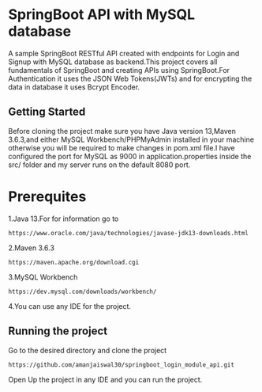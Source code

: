 # SpringBoot API with MySQL database
A sample SpringBoot RESTful API created with endpoints for Login and Signup with MySQL database as backend.This project covers all fundamentals of SpringBoot and creating APIs using SpringBoot.For Authentication it uses the JSON Web Tokens(JWTs) and for encrypting the data in database it uses Bcrypt Encoder.
## Getting Started
Before cloning the project make sure you have Java version 13,Maven 3.6.3,and either MySQL Workbench/PHPMyAdmin installed in your machine otherwise you will be required to make changes in pom.xml file.I have configured the port for MySQL as 9000 in application.properties inside the src/ folder and my server runs on the default 8080 port.
# Prerequites
1.Java 13.For for information go to
```
https://www.oracle.com/java/technologies/javase-jdk13-downloads.html
```
2.Maven 3.6.3
```
https://maven.apache.org/download.cgi
```
3.MySQL Workbench
```
https://dev.mysql.com/downloads/workbench/
```
4.You can use any IDE for the project.
## Running the project
Go to the desired directory and clone the project
```
https://github.com/amanjaiswal30/springboot_login_module_api.git
```
Open Up the project in any IDE and you can run the project.
